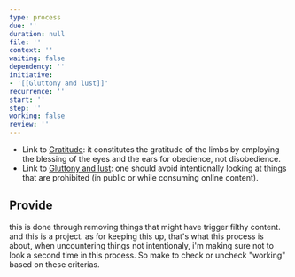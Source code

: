 ```yaml
---
type: process
due: ''
duration: null
file: ''
context: ''
waiting: false
dependency: ''
initiative:
- '[[Gluttony and lust]]'
recurrence: ''
start: ''
step: ''
working: false
review: ''
---
```


* Link to [Gratitude](Initiatives/good%20traits/Gratitude.md): it constitutes the gratitude of the limbs by employing the blessing of the eyes and the ears for obedience, not disobedience.
* Link to [Gluttony and lust](Initiatives/bad%20traits/Gluttony%20and%20lust.md): one should avoid intentionally looking at things that are prohibited (in public or while consuming online content).

## Provide

this is done through removing things that might have trigger filthy content. and this is a project. as for keeping this up, that's what this process is about, when uncountering things not intentionaly, i'm making sure not to look a second time in this process. So make to check or uncheck "working" based on these criterias.
